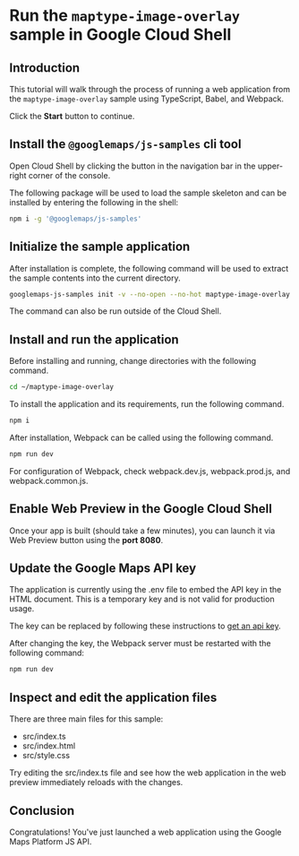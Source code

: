 # Run the `maptype-image-overlay` sample in Google Cloud Shell

<walkthrough-tutorial-duration duration="10"/>

## Introduction

This tutorial will walk through the process of running a web application from
the `maptype-image-overlay` sample using TypeScript, Babel, and Webpack.

Click the **Start** button to continue.

## Install the `@googlemaps/js-samples` cli tool

Open Cloud Shell by clicking the
<walkthrough-cloud-shell-icon></walkthrough-cloud-shell-icon> button in the
navigation bar in the upper-right corner of the console.

The following package will be used to load the sample skeleton and can be
installed by entering the following in the shell:

```bash
npm i -g '@googlemaps/js-samples'
```

## Initialize the sample application

After installation is complete, the following command will be used to extract
the sample contents into the current directory.

```bash
googlemaps-js-samples init -v --no-open --no-hot maptype-image-overlay ~/maptype-image-overlay
```

The command can also be run outside of the Cloud Shell.

## Install and run the application

Before installing and running, change directories with the following command.

```bash
cd ~/maptype-image-overlay
```

To install the application and its requirements, run the following command.

```bash
npm i
```

After installation, Webpack can be called using the following command.

```bash
npm run dev
```

For configuration of Webpack, check
<walkthrough-editor-open-file filePath="maptype-image-overlay/webpack.dev.js">webpack.dev.js</walkthrough-editor-open-file>,
<walkthrough-editor-open-file filePath="maptype-image-overlay/webpack.prod.js">webpack.prod.js</walkthrough-editor-open-file>,
and
<walkthrough-editor-open-file filePath="maptype-image-overlay/webpack.common.js">webpack.common.js</walkthrough-editor-open-file>.

## Enable Web Preview in the Google Cloud Shell

Once your app is built (should take a few minutes), you can launch it via
<walkthrough-spotlight-pointer target="cloudshell" spotlightId="devshell-web-preview-button">Web
Preview button</walkthrough-spotlight-pointer> using the **port 8080**.

## Update the Google Maps API key

The application is currently using the
<walkthrough-editor-open-file filePath="maptype-image-overlay/.env">.env</walkthrough-editor-open-file>
file to embed the API key in the HTML document. This is a temporary key and is
not valid for production usage.

The key can be replaced by following these instructions to
[get an api key](https://developers.google.com/maps/documentation/javascript/get-api-key).

After changing the key, the Webpack server must be restarted with the following
command:

```bash
npm run dev
```

## Inspect and edit the application files

There are three main files for this sample:

*   <walkthrough-editor-open-file filePath="maptype-image-overlay/src/index.ts">src/index.ts</walkthrough-editor-open-file>
*   <walkthrough-editor-open-file filePath="maptype-image-overlay/src/index.html">src/index.html</walkthrough-editor-open-file>
*   <walkthrough-editor-open-file filePath="maptype-image-overlay/src/style.css">src/style.css</walkthrough-editor-open-file>

Try editing the <walkthrough-editor-open-file filePath="maptype-image-overlay/src/index.ts">src/index.ts</walkthrough-editor-open-file> file and see how the web application in the web preview immediately reloads with the changes.

## Conclusion

<walkthrough-conclusion-trophy></walkthrough-conclusion-trophy>

Congratulations! You've just launched a web application using the Google Maps
Platform JS API.
